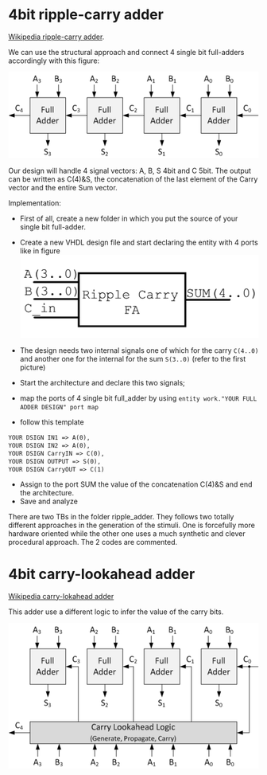 # 4bit ripple-carry adder

[Wikipedia ripple-carry adder](https://en.wikipedia.org/wiki/Adder_(electronics)#Ripple-carry_adder).

We can use the structural approach and connect 4 single bit full-adders accordingly with this figure:

![alt text](ripple-carry-adder-4-bit.png )

Our design will handle 4 signal vectors: A, B, S 4bit and C 5bit. The output can be written as C(4)&S, the concatenation of the last element of the Carry vector and the entire Sum vector.

Implementation:
- First of all, create a new folder in which you put the source of your single bit full-adder.
- Create a new VHDL design file and start declaring the entity with 4 ports like in figure
![alt text](Ripple_adder.png )

- The design needs two internal signals one of which for the carry `C(4..0)` and another one for the internal for the sum `S(3..0)` (refer to the first picture)
- Start the architecture and declare this two signals;
- map the ports of 4 single bit full_adder by using `entity work."YOUR FULL ADDER DESIGN" port map`
- follow this template

```
YOUR DSIGN IN1 => A(0),
YOUR DSIGN IN2 => A(0),
YOUR DSIGN CarryIN => C(0),
YOUR DSIGN OUTPUT => S(0),
YOUR DSIGN CarryOUT => C(1)
```
- Assign to the port SUM the value of the concatenation C(4)&S and end the architecture.
- Save and analyze

There are two TBs in the folder ripple_adder. They follows two totally different approaches in the generation of the stimuli. One is forcefully more hardware oriented while the other one uses a much synthetic and clever procedural approach. The 2 codes are commented.


# 4bit carry-lookahead adder 

[Wikipedia carry-lokahead adder](https://en.wikipedia.org/wiki/Carry-lookahead_adder)

This adder use a different logic to infer the value of the carry bits.

![alt text](carry-lookahead-adder-4-bit.png )




